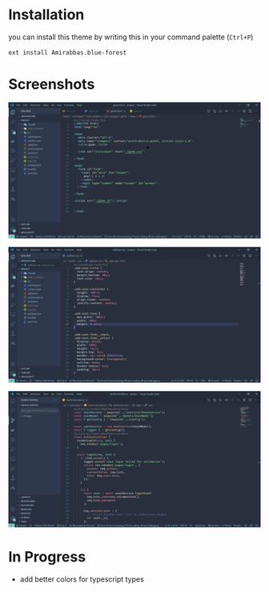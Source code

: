 # Installation

you can install this theme by writing this in your command palette (`Ctrl+P`)

    ext install Amirabbas.blue-forest

# Screenshots

![html example](screenshots/html-screenshot.png)

![css screenshot](screenshots/css-screenshot.png)

![js example](screenshots/javascript-screenshot.png)

# In Progress

- add better colors for typescript types

